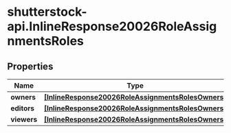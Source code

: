 # shutterstock-api.InlineResponse20026RoleAssignmentsRoles

## Properties
Name | Type | Description | Notes
------------ | ------------- | ------------- | -------------
**owners** | [**[InlineResponse20026RoleAssignmentsRolesOwners]**](InlineResponse20026RoleAssignmentsRolesOwners.md) |  | [optional] 
**editors** | [**[InlineResponse20026RoleAssignmentsRolesOwners]**](InlineResponse20026RoleAssignmentsRolesOwners.md) |  | [optional] 
**viewers** | [**[InlineResponse20026RoleAssignmentsRolesOwners]**](InlineResponse20026RoleAssignmentsRolesOwners.md) |  | [optional] 


